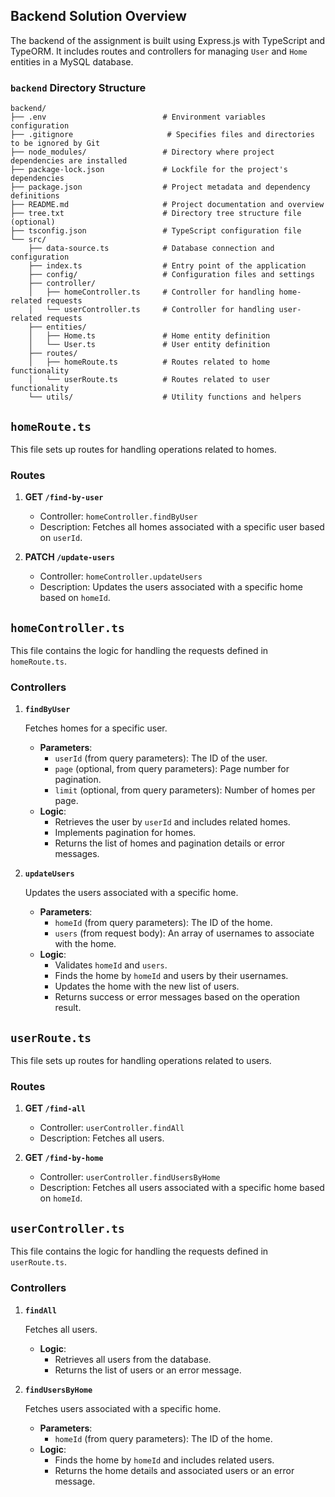 ## Backend Solution Overview

The backend of the assignment is built using Express.js with TypeScript and TypeORM. It includes routes and controllers for managing `User` and `Home` entities in a MySQL database.

### `backend` Directory Structure
```
backend/
├── .env                          # Environment variables configuration
├── .gitignore                     # Specifies files and directories to be ignored by Git
├── node_modules/                 # Directory where project dependencies are installed
├── package-lock.json             # Lockfile for the project's dependencies
├── package.json                  # Project metadata and dependency definitions
├── README.md                     # Project documentation and overview
├── tree.txt                      # Directory tree structure file (optional)
├── tsconfig.json                 # TypeScript configuration file
└── src/
    ├── data-source.ts            # Database connection and configuration
    ├── index.ts                  # Entry point of the application
    ├── config/                   # Configuration files and settings
    ├── controller/               
    │   ├── homeController.ts     # Controller for handling home-related requests
    │   └── userController.ts     # Controller for handling user-related requests
    ├── entities/                 
    │   ├── Home.ts               # Home entity definition
    │   └── User.ts               # User entity definition               
    ├── routes/                   
    │   ├── homeRoute.ts          # Routes related to home functionality
    │   └── userRoute.ts          # Routes related to user functionality
    └── utils/                    # Utility functions and helpers
```


## `homeRoute.ts`

This file sets up routes for handling operations related to homes.

### Routes

1. **GET `/find-by-user`**
   - Controller: `homeController.findByUser`
   - Description: Fetches all homes associated with a specific user based on `userId`.

2. **PATCH `/update-users`**
   - Controller: `homeController.updateUsers`
   - Description: Updates the users associated with a specific home based on `homeId`.

## `homeController.ts`

This file contains the logic for handling the requests defined in `homeRoute.ts`.

### Controllers

1. **`findByUser`**

   Fetches homes for a specific user.

   - **Parameters**: 
     - `userId` (from query parameters): The ID of the user.
     - `page` (optional, from query parameters): Page number for pagination.
     - `limit` (optional, from query parameters): Number of homes per page.
   - **Logic**:
     - Retrieves the user by `userId` and includes related homes.
     - Implements pagination for homes.
     - Returns the list of homes and pagination details or error messages.

2. **`updateUsers`**

   Updates the users associated with a specific home.

   - **Parameters**:
     - `homeId` (from query parameters): The ID of the home.
     - `users` (from request body): An array of usernames to associate with the home.
   - **Logic**:
     - Validates `homeId` and `users`.
     - Finds the home by `homeId` and users by their usernames.
     - Updates the home with the new list of users.
     - Returns success or error messages based on the operation result.

## `userRoute.ts`

This file sets up routes for handling operations related to users.

### Routes

1. **GET `/find-all`**
   - Controller: `userController.findAll`
   - Description: Fetches all users.

2. **GET `/find-by-home`**
   - Controller: `userController.findUsersByHome`
   - Description: Fetches all users associated with a specific home based on `homeId`.

## `userController.ts`

This file contains the logic for handling the requests defined in `userRoute.ts`.

### Controllers

1. **`findAll`**

   Fetches all users.

   - **Logic**:
     - Retrieves all users from the database.
     - Returns the list of users or an error message.

2. **`findUsersByHome`**

   Fetches users associated with a specific home.

   - **Parameters**:
     - `homeId` (from query parameters): The ID of the home.
   - **Logic**:
     - Finds the home by `homeId` and includes related users.
     - Returns the home details and associated users or an error message.


